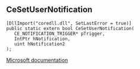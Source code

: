 ## CeSetUserNotification

```
[DllImport("coredll.dll", SetLastError = true)]
public static extern bool CeSetUserNotification(
   CE_NOTIFICATION_TRIGGER* pTrigger,
   IntPtr hNotification,
   uint hNotification2
);
```

[Microsoft documentation](https://docs.microsoft.com/en-us/previous-versions/bb416397(v%3Dmsdn.10))
